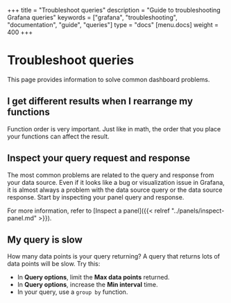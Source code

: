+++
title = "Troubleshoot queries"
description = "Guide to troubleshooting Grafana queries"
keywords = ["grafana", "troubleshooting", "documentation", "guide", "queries"]
type = "docs"
[menu.docs]
weight = 400
+++

# Troubleshoot queries

This page provides information to solve common dashboard problems.

## I get different results when I rearrange my functions

Function order is very important. Just like in math, the order that you place your functions can affect the result.

## Inspect your query request and response

The most common problems are related to the query and response from your data source. Even if it looks
like a bug or visualization issue in Grafana, it is almost always a problem with the data source query or
the data source response. Start by inspecting your panel query and response.

For more information, refer to [Inspect a panel]({{< relref "../panels/inspect-panel.md" >}}).

## My query is slow

How many data points is your query returning? A query that returns lots of data points will be slow. Try this:
- In **Query options**, limit the **Max data points** returned.
- In **Query options**, increase the **Min interval** time.
- In your query, use a `group by` function.
